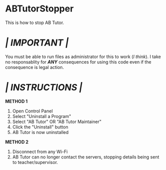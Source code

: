 # ABTutorStopper
This is how to stop AB Tutor.

# _| IMPORTANT |_
You must be able to run files as administrator for this to work (_I think_). I take no responsablity for **_ANY_** consequences for using this code even if the consequence is legal action.

# _| INSTRUCTIONS |_

**METHOD 1**
1. Open Control Panel
2. Select "Uninstall a Program"
3. Select "AB Tutor" OR "AB Tutor Maintainer"
4. Click the "Uninstall" button
5. AB Tutor is now uninstalled

**METHOD 2**
1. Disconnect from any Wi-Fi
2. AB Tutor can no longer contact the servers, stopping details being sent to teacher/supervisor.
